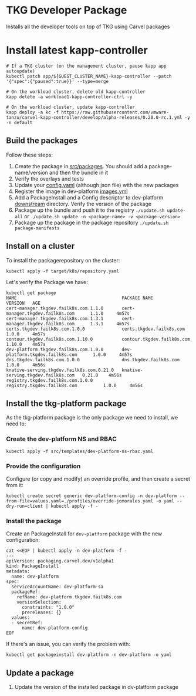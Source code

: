 # TKG Developer Package
Installs all the developer tools on top of TKG using Carvel packages

# Install latest kapp-controller

```
# If a TKG cluster (on the management cluster, pause kapp app autoupdate)
kubectl patch app/${GUEST_CLUSTER_NAME}-kapp-controller --patch '{"spec":{"paused":true}}' --type=merge

# On the workload cluster, delete old kapp-controller
kapp delete -a workload1-kapp-controller-ctrl -y

# On the workload cluster, update kapp-controller
kapp deploy -a kc -f https://raw.githubusercontent.com/vmware-tanzu/carvel-kapp-controller/develop/alpha-releases/0.20.0-rc.1.yml -y -n default
```

## Build the packages
Follow these steps:
1. Create the package in [src/packages](src/packages). You should add a package-name/version and then the bundle in it
2. Verify the overlays and tests
3. Update your [config.yaml](config.yaml) (although json file) with the new packages
4. Register the image in dev-platform [images.yml](src/packages/dev-platform/1.0.0/bundle/images.yml)
5. Add a PackageInstall and a Config descriptor to dev-platform [downstream](src/packages/dev-platform/1.0.0/bundle/downstream) directory. Verify the version of the package
6. Package up the bundle and push it to the registry `./update.sh update-all` or `./update.sh update -n <package-name> -v <package-version>`
7. Package up the package in the package repository `./update.sh package-manifests`

## Install on a cluster

To install the packagerepository on the cluster:
```
kubectl apply -f target/k8s/repository.yaml
```

Let's verify the Package we have:
```
kubectl get package
NAME                                        PACKAGE NAME                         VERSION   AGE
cert-manager.tkgdev.failk8s.com.1.1.0       cert-manager.tkgdev.failk8s.com      1.1.0     4m57s
cert-manager.tkgdev.failk8s.com.1.3.1       cert-manager.tkgdev.failk8s.com      1.3.1     4m57s
certs.tkgdev.failk8s.com.1.0.0              certs.tkgdev.failk8s.com             1.0.0     4m57s
contour.tkgdev.failk8s.com.1.10.0           contour.tkgdev.failk8s.com           1.10.0    4m57s
dev-platform.tkgdev.failk8s.com.1.0.0       dev-platform.tkgdev.failk8s.com      1.0.0     4m57s
dns.tkgdev.failk8s.com.1.0.0                dns.tkgdev.failk8s.com               1.0.0     4m56s
knative-serving.tkgdev.failk8s.com.0.21.0   knative-serving.tkgdev.failk8s.com   0.21.0    4m56s
registry.tkgdev.failk8s.com.1.0.0           registry.tkgdev.failk8s.com          1.0.0     4m56s
```

## Install the tkg-platform package
As the tkg-platform package is the only package we need to install, we need to:

### Create the dev-platform NS and RBAC

```
kubectl apply -f src/templates/dev-platform-ns-rbac.yaml
```

### Provide the configuration

Configure (or copy and modify) an override profile, and then create a secret from it:

```
kubectl create secret generic dev-platform-config -n dev-platform --from-file=values.yaml=./profiles/override-jomorales.yaml -o yaml --dry-run=client | kubectl apply -f -
```


### Install the package

Create an PackageInstall for `dev-platform` package with the new configuration:

```
cat <<EOF | kubectl apply -n dev-platform -f -
---
apiVersion: packaging.carvel.dev/v1alpha1
kind: PackageInstall
metadata:
  name: dev-platform
spec:
  serviceAccountName: dev-platform-sa
  packageRef:
    refName: dev-platform.tkgdev.failk8s.com
    versionSelection:
      constraints: "1.0.0"
      prereleases: {}
  values:
  - secretRef:
      name: dev-platform-config
EOF
```

If there's an issue, you can verify the problem with:
```
kubectl get packageinstall dev-platform -n dev-platform -o yaml
```


## Update a package

1. Update the version of the installed package in dv-platform package
